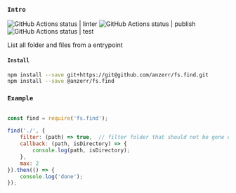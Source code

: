 
### `Intro`
![GitHub Actions status | linter](https://github.com/anzerr/fs.find/workflows/linter/badge.svg)
![GitHub Actions status | publish](https://github.com/anzerr/fs.find/workflows/publish/badge.svg)
![GitHub Actions status | test](https://github.com/anzerr/fs.find/workflows/test/badge.svg)

List all folder and files from a entrypoint

#### `Install`
``` bash
npm install --save git+https://git@github.com/anzerr/fs.find.git
npm install --save @anzerr/fs.find
```

### `Example`
``` javascript

const find = require('fs.find');

find('./', {
    filter: (path) => true,  // filter folder that should not be gone down
    callback: (path, isDirectory) => {
        console.log(path, isDirectory);
    },
    max: 2
}).then(() => {
    console.log('done');
});

```